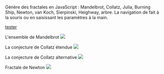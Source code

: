 Génère des fractales en JavaScript : Mandelbrot, Collatz, Julia, Burning Ship, Newton, van Koch, Sierpinski, Heighway, arbre.
La navigation de fait à la souris ou en saisissant les paramètres à la main.

<a href="http://mihalcea.fr/src/fractales.html" target="_blank">tester</a>

L'ensemble de Mandelbrot
<img src="https://mihalcea.fr/src/mandelbrot_.png">

La conjecture de Collatz étendue
<img src="https://mihalcea.fr/src/collatz.png">

La conjecture de Collatz alternative
<img src="https://mihalcea.fr/src/collatz2.png">

Fractale de Newton
<img src="https://mihalcea.fr/src/newton.png">
